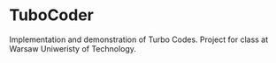 # TuboCoder
Implementation and demonstration of Turbo Codes. Project for class at Warsaw Uniweristy of Technology.
